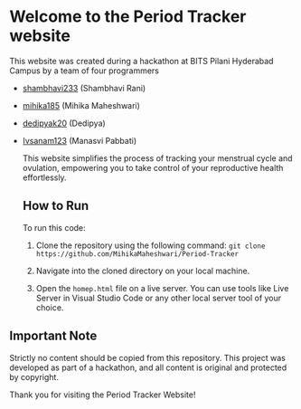 # Welcome to the Period Tracker website

This website was created during a hackathon at BITS Pilani Hyderabad Campus by a team of four programmers

- [shambhavi233](https://github.com/shambhavi233) (Shambhavi Rani)
- [mihika185](https://github.com/mihikamaheshwari) (Mihika Maheshwari)
- [dedipyak20](https://github.com/dedipyak20) (Dedipya)
- [Ivsanam123](https://github.com/Ivsanam123) (Manasvi Pabbati)

  This website simplifies the process of tracking your menstrual cycle and ovulation, empowering you to take control of your reproductive health effortlessly.

  ## How to Run

  To run this code:

  1. Clone the repository using the following command: `git clone https://github.com/MihikaMaheshwari/Period-Tracker`

  2. Navigate into the cloned directory on your local machine.

  3. Open the `homep.html` file on a live server. You can use tools like Live Server in Visual Studio Code or any other local server tool of your choice.

 ## Important Note

 Strictly no content should be copied from this repository. This project was developed as part of a hackathon, and all content is original and protected by copyright.

 Thank you for visiting the Period Tracker Website!

